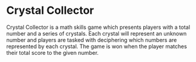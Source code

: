 # Crystal Collector

Crystal Collector is a math skills game which presents players with a total number and a series of crystals. Each crystal will represent an unknown number and players are tasked with deciphering which numbers are represented by each crystal. The game is won when the player matches their total score to the given number.
